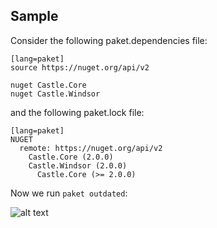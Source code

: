 ## Sample

Consider the following paket.dependencies file:

    [lang=paket]
    source https://nuget.org/api/v2

    nuget Castle.Core
    nuget Castle.Windsor

and the following paket.lock file:

    [lang=paket]
    NUGET
      remote: https://nuget.org/api/v2
        Castle.Core (2.0.0)
        Castle.Windsor (2.0.0)
          Castle.Core (>= 2.0.0)

Now we run `paket outdated`:

![alt text](img/paket-outdated.png "paket outdated command")
